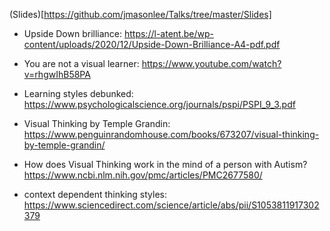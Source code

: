 (Slides)[https://github.com/jmasonlee/Talks/tree/master/Slides]
- Upside Down brilliance: https://l-atent.be/wp-content/uploads/2020/12/Upside-Down-Brilliance-A4-pdf.pdf

- You are not a visual learner: https://www.youtube.com/watch?v=rhgwIhB58PA
- Learning styles debunked: https://www.psychologicalscience.org/journals/pspi/PSPI_9_3.pdf

- Visual Thinking by Temple Grandin: https://www.penguinrandomhouse.com/books/673207/visual-thinking-by-temple-grandin/
- How does Visual Thinking work in the mind of a person with Autism? https://www.ncbi.nlm.nih.gov/pmc/articles/PMC2677580/
- context dependent thinking styles: https://www.sciencedirect.com/science/article/abs/pii/S1053811917302379
